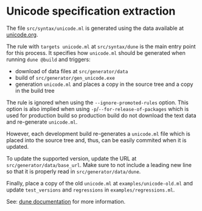 # Unicode specification extraction

The file `src/syntax/unicode.ml` is generated using the data available at [unicode.org](https://www.unicode.org/Public/).

The rule with `targets unicode.ml` at `src/syntax/dune` is the main entry point for this process. It specifies how
`unicode.ml` should be generated when running `dune @build` and triggers:
* download of data files at `src/generator/data`
* build of `src/generator/gen_unicode.exe`
* generation `unicode.ml` and places a copy in the source tree and a copy in the build tree

The rule is ignored when using the `--ignore-promoted-rules` option. This option is also implied when using
`-p`/`--for-release-of-packages` which is used for production build so production build do not download the text
data and re-generate `unicode.ml`.

However, each development build re-generates a `unicode.ml` file which is placed into the source tree and, thus,
can be easily commited when it is updated.

To update the supported version, update the URL at `src/generator/data/base_url`. Make sure to not include a leading
new line so that it is properly read in `src/generator/data/dune`.

Finally, place a copy of the old `unicode.ml` at `examples/unicode-old.ml` and update `test_versions` and `regressions`
in `examples/regressions.ml`.

See: [dune documentation](https://dune.readthedocs.io/en/latest/dune-files.html#modes) for more information.
